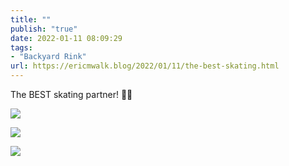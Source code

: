 ```yaml
---
title: ""
publish: "true"
date: 2022-01-11 08:09:29
tags:
- "Backyard Rink"
url: https://ericmwalk.blog/2022/01/11/the-best-skating.html
---
```

The BEST skating partner! 🏒🐶

![](https://ericmwalk.blog/uploads/2022/7b98c4b354.jpg)

![](https://ericmwalk.blog/uploads/2022/6205298f66.jpg)

![](https://ericmwalk.blog/uploads/2022/7cfd75ceb3.jpg)